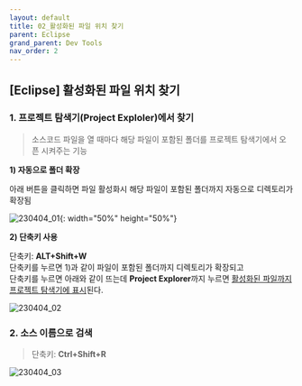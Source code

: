 ```yaml
---
layout: default
title: 02_활성화된 파일 위치 찾기
parent: Eclipse
grand_parent: Dev Tools
nav_order: 2
---
```


## [Eclipse] 활성화된 파일 위치 찾기


### 1. 프로젝트 탐색기(Project Exploler)에서 찾기  

> 소스코드 파일을 열 때마다 해당 파일이 포함된 폴더를 프로젝트 탐색기에서 오픈 시켜주는 기능  

**1) 자동으로 폴더 확장**  
<div class="code-example" markdown="1">

아래 버튼을 클릭하면 파일 활성화시 해당 파일이 포함된 폴더까지 자동으로 디렉토리가 확장됨  

![230404_01](https://user-images.githubusercontent.com/44853626/230548810-78367849-1792-4166-8882-4b0afd8ae5ce.png){: width="50%" height="50%"}

</div>

**2) 단축키 사용**  
<div class="code-example" markdown="1">

단축키: **ALT+Shift+W**  
단축키를 누르면 1)과 같이 파일이 포함된 폴더까지 디렉토리가 확장되고  
단축키를 누르면 아래와 같이 뜨는데 **Project Explorer**까지 누르면 <u>활성화된 파일까지 프로젝트 탐색기에 표시</u>된다.  

![230404_02](https://user-images.githubusercontent.com/44853626/230549331-318380bf-62e2-430a-abf2-9c0c3e899360.png)

</div>

### 2. 소스 이름으로 검색  

> 단축키: **Ctrl+Shift+R**  

![230404_03](https://user-images.githubusercontent.com/44853626/230549204-69dec6d1-343e-4b66-a345-5cc30014546a.png)




